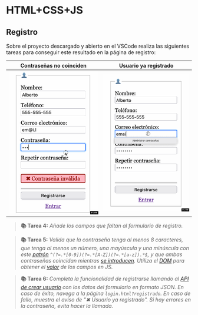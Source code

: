 # HTML+CSS+JS
## Registro

Sobre el proyecto descargado y abierto en el VSCode realiza las siguientes tareas para conseguir este resultado en la página de registro:

| Contraseñas no coinciden | Usuario ya registrado |
|--------------------------|-----------------------|
| ![Aviso contraseña](./img/registro.password.gif "Credenciales incorrectas") | ![Aviso usuario existente](./img/registro.existente.gif "Ya registrado") |

> **📚 Tarea 4:** _Añade los campos que faltan al formulario de registro._

> **📚 Tarea 5:** _Valida que la contraseña tenga al menos 8 caracteres, que tenga al menos un número, una mayúscula y una minúscula con este [patrón](https://developer.mozilla.org/en-US/docs/Web/HTML/Attributes/pattern#specifying_a_pattern) `^(?=.*[0-9])(?=.*[A-Z])(?=.*[a-z]).*$`<a name="password"></a>, y que ambas contraseñas coincidan mientras [se introducen](https://www.w3schools.com/jsref/event_onkeyup.asp). Utiliza el [DOM](https://developer.mozilla.org/en-US/docs/Web/API/Document/getElementById) para obtener el [valor](https://developer.mozilla.org/en-US/docs/Web/HTML/Element/input#value) de los campos en JS._

> **📚 Tarea 6:** _Completa la funcionalidad de registrarse llamando al [API de crear usuario](intro.md) con los datos del formulario en formato JSON. En caso de éxito, navega a la página `login.html?registrado`. En caso de fallo, muestra el aviso de "✖︎ Usuario ya registrado". Si hay errores en la contraseña, evita hacer la llamada._
